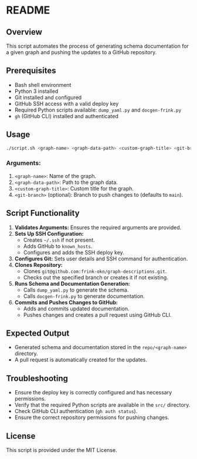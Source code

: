 # README

## Overview
This script automates the process of generating schema documentation for a given graph and pushing the updates to a GitHub repository.

## Prerequisites
- Bash shell environment
- Python 3 installed
- Git installed and configured
- GitHub SSH access with a valid deploy key
- Required Python scripts available: `dump_yaml.py` and `docgen-frink.py`
- `gh` (GitHub CLI) installed and authenticated

## Usage
```bash
./script.sh <graph-name> <graph-data-path> <custom-graph-title> <git-branch>
```

### Arguments:
1. `<graph-name>`: Name of the graph.
2. `<graph-data-path>`: Path to the graph data.
3. `<custom-graph-title>`: Custom title for the graph.
4. `<git-branch>` (optional): Branch to push changes to (defaults to `main`).

## Script Functionality
1. **Validates Arguments:** Ensures the required arguments are provided.
2. **Sets Up SSH Configuration:**
   - Creates `~/.ssh` if not present.
   - Adds GitHub to `known_hosts`.
   - Configures and adds the SSH deploy key.
3. **Configures Git:** Sets user details and SSH command for authentication.
4. **Clones Repository:**
   - Clones `git@github.com:frink-okn/graph-descriptions.git`.
   - Checks out the specified branch or creates it if not existing.
5. **Runs Schema and Documentation Generation:**
   - Calls `dump_yaml.py` to generate the schema.
   - Calls `docgen-frink.py` to generate documentation.
6. **Commits and Pushes Changes to GitHub:**
   - Adds and commits updated documentation.
   - Pushes changes and creates a pull request using GitHub CLI.

## Expected Output
- Generated schema and documentation stored in the `repo/<graph-name>` directory.
- A pull request is automatically created for the updates.

## Troubleshooting
- Ensure the deploy key is correctly configured and has necessary permissions.
- Verify that the required Python scripts are available in the `src/` directory.
- Check GitHub CLI authentication (`gh auth status`).
- Ensure the correct repository permissions for pushing changes.

## License
This script is provided under the MIT License.

